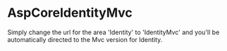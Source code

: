 # AspCoreIdentityMvc
Simply change the url for the area 'Identity' to 'IdentityMvc' and you'll be automatically directed to the Mvc version for Identity.
